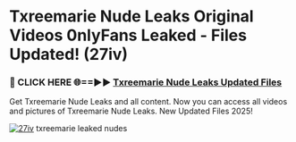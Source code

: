 # Txreemarie Nude Leaks Original Videos 0nlyFans Leaked - Files Updated! (27iv)

<h3>🔴 CLICK HERE 🌐==►► <a href="https://tinyurl.com/yc6ubb5a" rel="nofollow">Txreemarie Nude Leaks Updated Files</a></h3>

Get Txreemarie Nude Leaks and all content. Now you can access all videos and pictures of Txreemarie Nude Leaks. New Updated Files 2025!

[![27iv](https://i.imgur.com/7eu0CRL.gif)](https://tinyurl.com/yc6ubb5a)
txreemarie leaked nudes